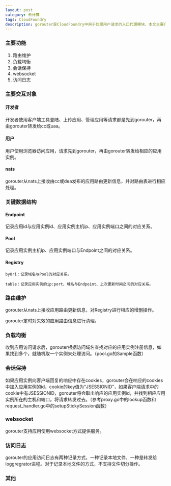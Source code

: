 ```yaml
---
layout: post
category: 云计算
tags: CloudFoundry
description: gorouter是CloudFoundry中用于处理用户请求的入口代理模块，本文主要介绍如何gorouter的主要功能和部分实现细节。
---
```


### 主要功能
  1. 路由维护
  2. 负载均衡
  3. 会话保持
  4. websocket
  4. 访问日志

### 主要交互对象

#### 开发者

开发者使用客户端工具登陆、上传应用、管理应用等请求都是先到gorouter，再由gorouter转发给cc或uaa。

#### 用户

用户使用浏览器访问应用，请求先到gorouter，再由gorouter转发给相应的应用实例。

#### nats

gorouter从nats上接收由cc或dea发布的应用路由更新信息，并对路由表进行相应处理。

### 关键数据结构

#### Endpoint

记录应用id与应用实例id、应用实例主机ip、应用实例端口之间的对应关系。

#### Pool

记录应用实例主机ip、应用实例端口与Endpoint之间的对应关系。

#### Registry

	byUri：记录域名与Pool的对应关系。

	table：记录应用实例的ip:port、域名与Endpoint、上次更新时间之间的对应关系。


### 路由维护

gorouter从nats上接收应用路由更新信息，对Registry进行相应的增删操作。

gorouter定时对失效的应用路由信息进行清理。

### 负载均衡

收到应用访问请求后，gorouter根据访问域名查找对应的应用实例注册信息，如果找到多个，就随机取一个实例来处理访问。（pool.go的Sample函数）
	
### 会话保持

如果应用实例向客户端回复的响应中存在cookies，gorouter会在响应的cookies中加入应用实例的id，cookie的key值为“JSESSIONID”，如果客户端请求中的cookie中有JSESSIONID，gorouter将会取出响应的应用实例id，并找到相应应用实例所在的主机和端口，将请求转发过去。（参考proxy.go中的lookup函数和request_handler.go中的setupStickySession函数）

### websocket

gorouter支持应用使用websocket方式提供服务。

### 访问日志

gorouter的应用访问日志有两种记录方式，一种记录本地文件，一种是转发给loggregrator进程。对于记录本地文件的方式，不支持文件切分操作。

### 其他


	

